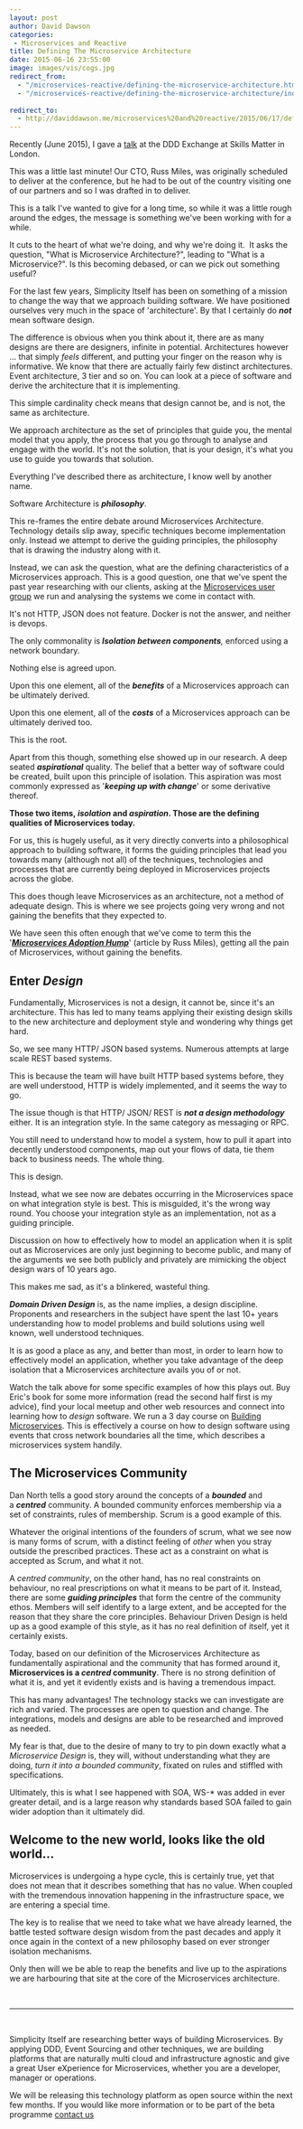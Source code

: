 ```yaml
---
layout: post
author: David Dawson
categories:
 - Microservices and Reactive
title: Defining The Microservice Architecture
date: 2015-06-16 23:55:00
image: images/vis/cogs.jpg
redirect_from: 
  - "/microservices-reactive/defining-the-microservice-architecture.html"
  - "/microservices-reactive/defining-the-microservice-architecture/index.html"
  
redirect_to:
  - http://daviddawson.me/microservices%20and%20reactive/2015/06/17/defining-microservice-architecture.html
---
```

Recently (June 2015), I gave a <a title="MIcroservices Done RIght" href="https://skillsmatter.com/skillscasts/6274-david-dawson" target="_blank">talk</a> at the DDD Exchange at Skills Matter in London.

This was a little last minute! Our CTO, Russ Miles, was originally scheduled to deliver at the conference, but he had to be out of the country visiting one of our partners and so I was drafted in to deliver.

This is a talk I've wanted to give for a long time, so while it was a little rough around the edges, the message is something we've been working with for a while.

It cuts to the heart of what we're doing, and why we're doing it.  It asks the question, "What is Microservice Architecture?", leading to "What is a Microservice?". Is this becoming debased, or can we pick out something useful?

For the last few years, Simplicity Itself has been on something of a mission to change the way that we approach building software. We have positioned ourselves very much in the space of 'architecture'. By that I certainly do <em><strong>not</strong></em> mean software design.

The difference is obvious when you think about it, there are as many designs are there are designers, infinite in potential. Architectures however ... that simply <em>feels</em> different, and putting your finger on the reason why is informative. We know that there are actually fairly few distinct architectures. Event architecture, 3 tier and so on. You can look at a piece of software and derive the architecture that it is implementing.

This simple cardinality check means that design cannot be, and is not, the same as architecture.

We approach architecture as the set of principles that guide you, the mental model that you apply, the process that you go through to analyse and engage with the world. It's not the solution, that is your design, it's what you use to guide you towards that solution.

Everything I've described there as architecture, I know well by another name.

Software Architecture is <strong><em>philosophy</em></strong>.

This re-frames the entire debate around Microservices Architecture. Technology details slip away, specific techniques become implementation only. Instead we attempt to derive the guiding principles, the philosophy that is drawing the industry along with it.

Instead, we can ask the question, what are the defining characteristics of a Microservices approach. This is a good question, one that we've spent the past year researching with our clients, asking at the <a href="http://www.meetup.com/London-Microservices-User-Group/" target="_blank">Microservices user group</a> we run and analysing the systems we come in contact with.

It's not HTTP, JSON does not feature. Docker is not the answer, and neither is devops.

The only commonality is<strong> <em>Isolation</em></strong><em><strong> between components</strong>,</em> enforced using a network boundary.

Nothing else is agreed upon.

Upon this one element, all of the <em><strong>benefits</strong></em> of a Microservices approach can be ultimately derived.

Upon this one element, all of the <em><strong>costs</strong></em> of a Microservices approach can be ultimately derived too.

This is the root.

Apart from this though, something else showed up in our research. A deep seated <em><strong>aspirational</strong></em> quality. The belief that a better way of software could be created, built upon this principle of isolation. This aspiration was most commonly expressed as '<em><strong>keeping up with change</strong></em>' or some derivative thereof.

<strong>Those two items, <em>isolation </em>and <em>aspiration</em>. Those are the defining qualities of Microservices today.</strong>

For us, this is hugely useful, as it very directly converts into a philosophical approach to building software, it forms the guiding principles that lead you towards many (although not all) of the techniques, technologies and processes that are currently being deployed in Microservices projects across the globe.

This does though leave Microservices as an architecture, not a method of adequate design. This is where we see projects going very wrong and not gaining the benefits that they expected to.

We have seen this often enough that we've come to term this the '<a href="/premium/Microservices-Adoption-Hump" target="_blank"><strong><em>Microservices Adoption Hump</em></strong></a>' (article by Russ Miles), getting all the pain of Microservices, without gaining the benefits.
<h2>Enter <em>Design</em></h2>
Fundamentally, Microservices is not a design, it cannot be, since it's an architecture. This has led to many teams applying their existing design skills to the new architecture and deployment style and wondering why things get hard.

So, we see many HTTP/ JSON based systems. Numerous attempts at large scale REST based systems.

This is because the team will have built HTTP based systems before, they are well understood, HTTP is widely implemented, and it seems the way to go.

The issue though is that HTTP/ JSON/ REST is <strong><em>not a design methodology</em></strong> either<em>. </em>It is an integration style. In the same category as messaging or RPC.

You still need to understand how to model a system, how to pull it apart into decently understood components, map out your flows of data, tie them back to business needs. The whole thing.

This is design.

Instead, what we see now are debates occurring in the Microservices space on what integration style is best. This is misguided, it's the wrong way round. You choose your integration style as an implementation, not as a guiding principle.

Discussion on how to effectively how to model an application when it is split out as Microservices are only just beginning to become public, and many of the arguments we see both publicly and privately are mimicking the object design wars of 10 years ago.

This makes me sad, as it's a blinkered, wasteful thing.

<strong><em>Domain Driven Design</em></strong> is, as the name implies, a design discipline. Proponents and researchers in the subject have spent the last 10+ years understanding how to model problems and build solutions using well known, well understood techniques.

It is as good a place as any, and better than most, in order to learn how to effectively model an application, whether you take advantage of the deep isolation that a Microservices architecture avails you of or not.

Watch the talk above for some specific examples of how this plays out. Buy Eric's book for some more information (read the second half first is my advice), find your local meetup and other web resources and connect into learning how to <em>design</em> software. We run a 3 day course on <a title="Antifragile Software: Building Adaptable Software with Microservices" href="/learning/building-microservices-course/" target="_blank">Building Microservices</a>. This is effectively a course on how to design software using events that cross network boundaries all the time, which describes a microservices system handily.
<h2>The Microservices Community</h2>
Dan North tells a good story around the concepts of a <strong><em>bounded</em></strong> and a <strong><em>centred</em></strong> community. A bounded community enforces membership via a set of constraints, rules of membership. Scrum is a good example of this.

Whatever the original intentions of the founders of scrum, what we see now is many forms of scrum, with a distinct feeling of <em>other</em> when you stray outside the prescribed practices. These act as a constraint on what is accepted as Scrum, and what it not.

A <em>centred community</em>, on the other hand, has no real constraints on behaviour, no real prescriptions on what it means to be part of it. Instead, there are some <em><strong>guiding principles</strong></em> that form the centre of the community ethos. Members will self identify to a large extent, and be accepted for the reason that they share the core principles. Behaviour Driven Design is held up as a good example of this style, as it has no real definition of itself, yet it certainly exists.

Today, based on our definition of the Microservices Architecture as fundamentally aspirational and the community that has formed around it, <strong>Microservices is a <i>centred</i> community</strong>. There is no strong definition of what it is, and yet it evidently exists and is having a tremendous impact.

This has many advantages! The technology stacks we can investigate are rich and varied. The processes are open to question and change. The integrations, models and designs are able to be researched and improved as needed.

My fear is that, due to the desire of many to try to pin down exactly what a <em>Microservice Design</em> is, they will, without understanding what they are doing, <em>turn it into a bounded community</em>, fixated on rules and stiffled with specifications.

Ultimately, this is what I see happened with SOA, WS-* was added in ever greater detail, and is a large reason why standards based SOA failed to gain wider adoption than it ultimately did.
<h2>Welcome to the new world, looks like the old world...</h2>
Microservices is undergoing a hype cycle, this is certainly true, yet that does not mean that it describes something that has no value. When coupled with the tremendous innovation happening in the infrastructure space, we are entering a special time.

The key is to realise that we need to take what we have already learned, the battle tested software design wisdom from the past decades and apply it once again in the context of a new philosophy based on ever stronger isolation mechanisms.

Only then will we be able to reap the benefits and live up to the aspirations we are harbouring that site at the core of the Microservices architecture.

&nbsp;

<hr />

&nbsp;

Simplicity Itself are researching better ways of building Microservices. By applying DDD, Event Sourcing and other techniques, we are building platforms that are naturally multi cloud and infrastructure agnostic and give a great User eXperience for Microservices, whether you are a developer, manager or operations.

We will be releasing this technology platform as open source within the next few months. If you would like more information or to be part of the beta programme <a href="/contact" target="_blank">contact us</a>